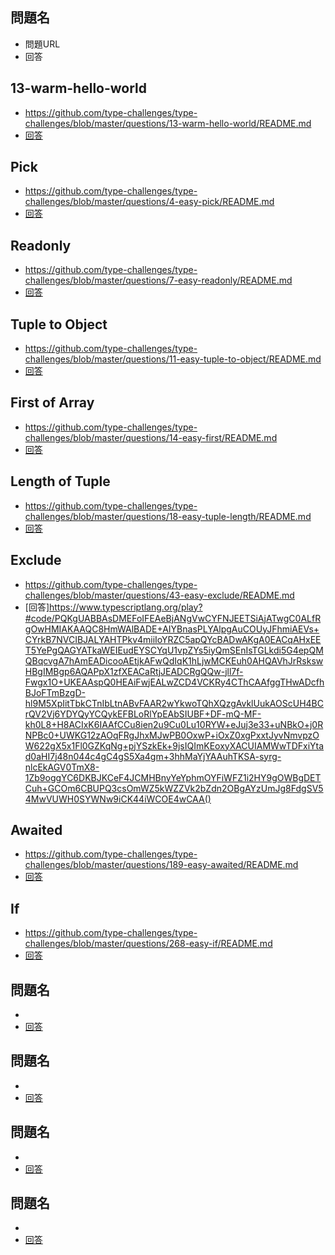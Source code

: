 
## 問題名
- 問題URL
- 回答

## 13-warm-hello-world
- https://github.com/type-challenges/type-challenges/blob/master/questions/13-warm-hello-world/README.md
- [回答](https://www.typescriptlang.org/play?#code/PQKgUABBCMDMEFoIAkCmAbdB7CB1LATugCaSIIWVkBGAnhAIIB2ALgBZZP0BiArhAAoAAgENWAM14BKCAGIA7iIIBbBLwAOEMmVm6IARV6oAziwCWnbVDSYsAGjyESAQisQAkkwgAVWutQQAMJsIpioTADmJg7yAbzGAeyJfgHGtKaoyhBmLAno4hAsOMQ4SRAixgkE5pwAdFpQZNyEhWxmxhAAxiFhkagOtFj88maYEEyoqMSFON1iUa0B4li2I5FdWMSJOMoiANaJbIkmuRDqFR0CTKUpXUedexCoBASExlK1bgAGP7lkwMAngAPfydFhTGYQaipFgEMyRMgsW42bD4IjTAC85S4ZB+X2+v2M-0Bg34xg4vBIEF2B1a7Qg8kIe0Rt3BpggWIAoiDUGCADycgCOvFCfJRWDRJAcpjhkQAfHLcT83IF0GYHosIF9vPtDgFgqF0OEol8obwWEUvEUIKYlCwNsR4RFnCgROp1PRkCIHk7XI0oHKIAA1MyoeQQTgQADiOWQvGoAC4IGwLepjAmAblurUAFbGWqECLAOBgEDAMAV0AQAD6tbr9brEAAmkMCEFNgE0AQAg3e7WIGWK0j-CgMKinJibbCnRAAcDQeDptboeUp7KIhWwFW+72fCcghUTDWd-WB+WzMp1IR7QBvCBCkXoBzchcOAByWBYzHoAF8IOJXiyAByIRh1QBA5l6KJjGAc1RmMICh1uTpDw6LEAG0yBfXkWD5D8vy4MUxwlCcFTsLCeX5B9RXFSViGlad5UVABdTctxAY8T37PhqiONsAGVwTTTiuLPdiyEDfiQm7CBSTbYwVjgzh02TVN00zYxszzAsCCLOBgDEYxYgICTg1DcMFPQJSmBUlMWDTDNgCzNhc3zQti1gYBLOsokAwgABZQh9R6I0+lstTHOc1ydI3QcwCAA)


## Pick
- https://github.com/type-challenges/type-challenges/blob/master/questions/4-easy-pick/README.md
- [回答](https://www.typescriptlang.org/play?#code/PQKgUABBAsELQQAoEsDGBrS8491gRgJ4QCCAdgC4AWA9mcQGICuEAFAAICGlAZkwJQQAxAFNOAZ2JCmZZHWH4myADYU4yMlixCdEAIpMR4inM1QsASQC2AB2UirIyhGoiIilWo0QABigwAPAAqADQQANIAfD4QAOZOIgBOaBAA7sjUNEwUEEziGrEQGQB0WlAAwnTGiUyoFOIQnC6ENm5EEDZo6AUuVG7iIjk0PB2JNK2JJka+4TE8Y1a+QT5lEAw0iRAiAB6ctvarPkf1WBoUSTycqG5BNAAmNBAA3lhQJhT2AFwQ1QWvEHcjKhkjYTHRvr8yLF-qgaPtBiI7t98DQaPZuFgAL6rCgtG73GiIRIiABuyBEqQgAF4IABZQj+dDBAlhADk73srIgAB8IKzYfDzndWZFVrCyMYXATvrcHkTSeTKTSXlBVS4Ml8+eV0WQIGM4ayQv8oAK7AikRBLsoBkaoNioEcVuYoJEIAA1RUQeQAcQyAAkmPhvlQKBQbOJPsBgPVUFRigArcTFDaxYDQMAgYBgbOgCAAfQLhaLhYgAE0sptKoCIH6km5iw2CxBM9nca06QyusEwuEtttzmQ7g10CJCMMIEFXcqIABtRBFXXhAC6MrnS+xbbcTRp9MZzIebI5Ii5vP5cLNQpFOZA+cbxYnRhy5Qk0zv95byFsGxyTwgAFEAEcmE4ZQwj-bZWjqCBMUtBY+XYTc4FjED7ChIxgGyFRxFZVs8QgVAXwaGkZywcDIIoAJAOA5RKIgkQ6kRABGMJdy7WUaEPDVj0iHjbX-Oi6kooCQNo8jEQAJhYztAnYziPmPHk+VNexLx4yI+KjCAEPEOAdnI3TEjGRIsFYmSWT5I8TyU88VMRKzWQ0EkQOQYV1LAJdszOC4rnxB5niwI8IQoZIoSwQFxGBZBQVMIKQuhE0bPNZFUR1MBsTALzEkua5+LEu5GP8t4uNiv50sy7K3DI+ihXEwr1XkkrQoSwVEWStExE0dLr1vN8m2YSY+k2ABlc5wx63rmyzUAsFdIaqE4YkIDHJhNnENFMKqYNQ3DSNowiuNE2TRJU2gYBuHEVIkhm91PTW5QNolLawwjKMYwOpMUzTYA7oe8RrtpDY3HKeblFQ+IIwgENnt2t6Ew+46MyzMAgA)


## Readonly
- https://github.com/type-challenges/type-challenges/blob/master/questions/7-easy-readonly/README.md
- [回答](https://www.typescriptlang.org/play?#code/PQKgUABBDsELQQEoFMCGATA9gOwDYE9J44TSiAjfCAQWwBcALHKgMQFcIAKAAVXoDM2ASggBiNAGcqo8mwCWuOnDnYxAJzRY80zOQBWyAMZKA1snwSiRUTYgBFNsgl05OK1ACSAWwAOuZF7I9BCMyBCyCkoqEAAGKBg4BAA8ACoAfDEQAOZByGpyhhAA7nKMmGx0EGwSKlkQpQB07hAAwjjOamzGEhCoIfg+YSWMvbi4ED5qmINqLk4QmPwQKRASyJV0mBAaCdoANBCBfLUhDGGT03lzPYunYYbtdJ3GyOj9gxCGfNiYleRhOwkNSy2FeTSgRBYmDUEGQAA9UL5-M0Yqi6JYoCo6Hl+KhDGEUpgsBAAN5EKAuOj+ABcqyetXJEHQTkM+R8LhwtI6DKgAF9mg9sM4QkTMLSALL4eJaZKErBpCAAXlJjMpNIgACIABLmDV7RnMiSsuTs1zYWka-iYXSoNQaoj8iEU0UNNVhZXa5BjTAaiDAYAQACiaimalpX2wP0qgOBqj6OxlVAuMzohGdWAahuNppwSs15FtUJ9foDwdD4e+v22kljvWruwIEymKbTsVRzQVADU5MgigtVABxUpatjkWkMOh0HwSan+9GGBgNPQSBrQrLAaBgEDAMC70AQAD6R+PJ+PEAAmuUYW1mRAdRpD6enweINvd6mPpLpYl8KkFcqSXrRMIAAbQAaXqVQzHwW4UgAXVpFJwLg-k9xAR9nxPZYnEqFpUDWHpMNPV8dzkXxoUqQDAwARzYVBcAOQM4UGYwIF5CB+CmLwIAAcm4D9kDgBd6P8bAcgkYAKgUCQePfAZ7nw+ZlRAogmJYugkhoujcCSL9NB-VJRQARjSA5v20QysBMtJTLAODdyxHE8QJYyVQpUp1W5MSiCzNkOXNOl8m8qAHiRdZXlpchrX8PgiECOhUFpMkoCgVAKiYMNAp5NiwFQtCMKIl92FmM4YQAZWxacCqIkiwFAIgFTKhhbTCGC2BhCRMFwKT2nHSdp1nYB50XZdVzUddoGAPgJCKPIGogbte1WLqeqFPqpxnOcjRGlc1w3YBOu6-yMQgBVxWhMIWmasYgnE9aBq2hcl128atx3MAgA)


## Tuple to Object
- https://github.com/type-challenges/type-challenges/blob/master/questions/11-easy-tuple-to-object/README.md
- [回答](https://www.typescriptlang.org/play?#code/PQKgUABBCM0QtBAKgVwA4BsCmEAuB7CAeQCMArLAY10gXnodpIE8IBnASwDt98uIAFAAFOPPgEoIAYiwBDNq1q0pKiAEUUWNrg58lUAOIcAbjln9ZAJ0uzmAGjw2ubAGb5LAWwjcCEcxHxyKlw8ZjQzLgATPAALHABrLGZgY1kMTQgPFG1vflw4iABzEywLa1sAOn0IADF3CCwAD1kPTCxqgAMu3DZaSj4c3HRsCABeCABtAHJcLQxZKYcpj3xIrAwIAGZFiGXV9YgADR29tY2ATSmAXT82CH7nGig+gZDLLRQMXAAuZGGsJD4UgUagAHlwYSw+BceH+AD4IMBgA1GuFqFhogBvPBzWS-Ga4k4rM5bKb44kHbZLCkbY7k-a0okMiCXekky4AX1oXQ61QRADUOFgAO4BfhGXAACRQJF+MVwuDQbG+SJ6lBiFTIbAq7kKwFgYBAwDAJtAEAA+pardarSz8ChLBAAML7CCSrDvC0273miBGk0Q8J-NqA4HBUFIFGzKJ3d6ySJ8DCsbSWbiFCZXBHjbETADSuWQEy4KA8JA9Vyuv1zXNNIC9PutyC0ISd8i09Yblr9xo4rXcIWxAFEAI4oNIOQeo4IQDkQFyWfBeKZCQNYeDqtLYLiFLTAFA6DBsKYmh6Df5jSYEtjzJkkqm7GlHW8HS43eT3V4ByH3Nt3cYTWhJzRXBQRHMcMAjf5QyCMFV2hWE2jhBxsVma88V2VCbwAbgfZltjZSkphw04DjpXCSWOYjH1ZciXymDk4SQsArlNZEVzYeAmmAzjrHcMBVwaXjHXGVAQyBGCQImCZoAcAAmK5kI5TMTVrDtO1qB18g9CAAGVZiVNSG27MBQFoBEdJiKwcGYe1HTYfB0h0AY5QVJUVWANUNS1HVLD1WBgHMNhhQ9MyIEFEV2Ac-ddGcFzFWVVU2HVTVtV1fVoGAezHJi3ooARABZdwcCdSyMC3HdlQgeV4vczyUp8wpDWNMAgA)


## First of Array 
- https://github.com/type-challenges/type-challenges/blob/master/questions/14-easy-first/README.md
- [回答](https://www.typescriptlang.org/play?#code/PQKgUABBCMAsEFoIDECWAnAzgFwgewDMIBBddAQwE9JEE76aAjSkgO2wAs9WXkBXCAAoAAuXYE+ASggBiAKblMLGeTJUaNGVogBFPnJypuGqAEkAtgAcANnPNz2EchADmDuelQBjCAAM0WNgAPAAqAHy+EJzkuNjkANYGTqwkaiy+IZFiACYQ6HLYfOismBCo2ADkpQQYOBBytvbsVVGUlnIAdCYoeOj1AB7kVrbdvmPYmDTYbXJOZNAQALwQANoV5BUANBAVjFs7XhUAulMzc+gATEurAMzbF9vQJ1Cn7RAcCtkLywE4QaroaBhCDAYADdpebByXLYPAQRizdYVV6zD7kbJXH61YIAi7A0HguSQ6FROEIiA3GhjXzdYEANVQcgA7vgUgBxcoACT4jAAXO9sNhLJheaCJl4OB0AFaYDq9FzAOBgEDAMBq0AQAD62p1up1EAAmngihAAMJ4bKzTkeWZ6u3aiAqtXTN6-YIhAZQ1jZUpiSgrI7A5YhFYAIlsrBcnFDR09Dh9EAADBAAPwQVhyABuHgg-JDiaOAG51SAtfa9RAQgZcKbFElyxWnagrL1cABvCAAUQAjnxyNZtp3+hDcABfCAEdB4cw7YQuuQICX9iNuTDAPjYVDWTDIsDziBeOulZYrGhDkdBHt96xBN1BFZ3CAPGCB7Y3MJhTZn4dE4JX-u3ti96CNIizAtAFyPh25D8jgniRhAo6vkIoHgZBH5flA56-pevYAXeAafumWYeBh34Xv+N4EXw3pyDUGbZMhNGWvR0IfmAJxqmAGoNrqKBFJwOYAMpQsKZa8ZqjqqqANDAkJHCqLMlDGn0mB4NYG5GCU-IcIKwqisA4qSjKcroAqcDAGImBMh4skQAyzIQGpGmbtwIoCkKIpipgErSrK8qKrAwDOZpbl2QAsr0symgp1grgYOl6V5hk+cZ-lmcqqpgEAA) 


## Length of Tuple
- https://github.com/type-challenges/type-challenges/blob/master/questions/18-easy-tuple-length/README.md
- [回答](https://www.typescriptlang.org/play?#code/PQKgUABBCMAcEFoIBkCmA7A5gFwBYQHsAzCAFQFcAHAG1UkQUafoCMBPCAZwEt0CD0EABQABHnwEBKCAGJUAQ04cZ2KrXr0ZWiAEVyqTtm4CNUAGIEAThEzcAbhgjyIqmqgA0ENgXIR0qVAATCABjSwVsVCcbDFRLbhCIAAM0LDwkz0oEgGsXXCjaNPxiPKjXdSh6C2tUAA95AFs3U2SkpOxOemw2SjKDamcAXggAbQBySM4Bsc8xhoJA1GoIAGYZiDmFpYgADXXNxeWATTGAXS6eqM5KeRDUHYhh8bMAQWQAYQB5ADkIAE59q8Pj8IAAJACiLwAaidZgARABKLwA4j99gBlUgvBHo0EASQACvtQQBVACyL1+6IJL3e4LMyDxyNBpDOLW6vRc-XkqRw+GGvLwAB5JgMAHxQYDACB1XohSLBAAsF0511u90F-JQGD5QrVdx2EqlMtqcoVEAArPQ2kkWhKodxUAB3QiCZHcbCg8gsABcEFw2GwlE4PqlHRCuAAdAArTiRqyYYBwMAgYBgdOgCAAfRzubzuYgRx81neWzBcSi+arOYgqcgYA5UU1QtIJsi6ECnAg4XkgQE1A45HQ2T4TvQI1OEuGpBGACJCnzZ+cwJnq1WyAZsBB3ooDNm13na2nuE0rFuAN4QcEAR3I8monnBptQ8ogAF8IERLAQGhsRI2EAje8FwMYByCMahODGdMQgEQwuSmIZRgmbl9nmQ5VjQrZlj2WZ0O2E5TicLtYPQQwwFI+D9XuR5kKBL5fgBWZ6JBCFoVhDZERRNFZkxbFcUJYlyUpCBqVpelGWZVkiMUUI4OwdNG1CXcuyeegnzNIUbzvaghWbRsSlFeQxU8RUxRM9Tn3lLTb3vPSdWFAySGow1PAtcz3HoY1-04BBZRfbA-Msb9LHoZt3M8yVpR8vyrMCuIQrChzcCFMZ8moagCAgJ0rGoQIxgs5cMxAfcDxrMxyEsPA4lEyJg1KsqjxXcAoAldFcHkcIvGLLgCGocDjDIv0AyDEMw04CMYzjBMk1gYB5DIp04noe1HRdTg+oGuDhsDYNQ2AcMo1jeNLETOBgA2-qjDglaIDJKwoneDqMp1AwdtG-bDqmk7MBTNMwCAA)

## Exclude
- https://github.com/type-challenges/type-challenges/blob/master/questions/43-easy-exclude/README.md
- [回答]https://www.typescriptlang.org/play?#code/PQKgUABBAsDMEFoIFEAeBjANgVwCYFNJEETSiAjATwgC0ALfRgOwHMIAKAAQC8HmWAlBADE+AIYBnasPLYAlpgAuCOUyJFhmiAEVs+CYrkB7NVCIBJALYAHTPkv4miiIoYRZC5apQYcBADwAKgA0EACqAHxEET5YePgQAGYATkaWEIEudEYSCYqU1vpZYs5iyQmSEnIsTGLkdi5G4epQMQBqcvgA7hAmEADicooAEtjkAFwQdIqK1hLjwMCKEuh0AHQAVhJrRskswHBgIMBgp6AQAPpX1zfXEACaRtjJEADCRgQQw-jll7f-Fwgx1O+UKEAAspQ0HEAiFwjEALwZCD4VCKRy4CThCAAfggTHwADcfhBJoFTmBzgD-hl9M5XpIitTbkCTnIbLtnABvFAAR2wYkwoTQhXQzgAvklUukAOScUH4BCrQV2Vj6YDYQyYCQykEFBLoRlYpEAbSIUBF+DF-mQ-MF-kh0L8+H8ACIxK6IAAfCCu8ien2u9Cu0Lu10RYW+eJuj3e33+uNBkO+j0RNPBc0+UWKG12zAOqFRgJhxMJwPB0OxwP+iOxZ0xgPxxtJyvNmvpzOW622gX5x1Fl0GZKqNg+pjYSzkEk+9jsIQImKEoxyXACUIAMWwTDFxiYtad0aHI7j48n044c4gC4gS5Xa4gm+3hhMaYjYAAuhTKSA-syrg-nlcEkAGV0TmX8-1Zb9oggYC6DKBJKCeF4JCMHBnyYeYphmOYFiWFZ1i2HY9gOWBgDETCuh+GCOm6CBUPQ3csOmWZ5kWZZVk2bZdn2OBgAYzUmJg8FdgSV54MwVUWH0SYWNw9iCK44iWCOE4wCAA()

## Awaited
- https://github.com/type-challenges/type-challenges/blob/master/questions/189-easy-awaited/README.md
- [回答](https://www.typescriptlang.org/play?#code/PQKgUABBCMAcCcEC0ECCB3AhgSwC4FMATSZJM8kgIwE8IBZTAY23wCsIBlbAawHsAnTBAAUAAQC2TFqwDOPAZgCUEAMT5MM2ioAO-XuOwz8JEirMQAigFd8M3Nl4A7E1ACSAMwjp8EABaYANx8hXGptH3RfbEZfCEMvQW1wwghQ8IgAGx4fAAU9AyMAOggACV50Lx9GTEcIAHN8XAgQsIiomLiZOMc5Qh9cXwjE5NTWgH4IADEBCHwAD0xxbQyfbE9vP0CfAAM8-UN8AB4AUQWllYAVVoA+bb9y1N56xohTxeX8K-CxlwhriAuUS6AEcbHYHLV4toBAQUu58qlBhAANoCbB1bCOTAZZr8eyMFYAXWEvlwuG0MgAXMBgH0AoVcLxgJJGHI+IJgJhCAEaowiEg0rZGPxsNpcEh5vh+MwjDIkKDbPYnEhoEgACwAVm4auUNBREikbDZCmJpPJVJpGIGVkohUY+mZhtk8kEil+-wAaiwKk4IABxPAlG2UvxkinU4C4GQxQqyQoCOrAODwMAgYBgDOgCAAfVzefzeYgAE1eFZ+BAAMK8PqlKU+AsN3MQNMZwVoLB4IiHC6zOYERyELp7ApHKyObiOcqOa7-AC8AN7-cHEGHB0OmPcUogACV-hNtxAQ458EF+ABuTMgHONgsAxWVjS2a83wst7BLGEQADer1B2IANK8czhIwTQAL4QPC+gQAA5KIgpIDE2IrI4DQyMAVj2BkMgwa2rQQAAGhA86rkYhx2CKqHXGAbZFsRK75GuP7uCwGSEEeVjiJQW5gdRNH4dUsr0ciJCnCBuAnH+GSHBgOCwocBHXIBFGYnUM7-qJwH4KBklWNiMkdvJRZKd+kGsexECOJx3HlrxSlgISmbABA8FyvM4kSvwej8Px6RSt59GyZ2hCHFZXFSnxl7Pi+2ZTGWAxbhwBAUtFL7NumoAkP8HD+PwPjUKW5YyLwGSYRCVKhuaEZRjGcYJkmCCcj03g+VAnrehAxWlUqPQhma4Y0jVvixjI8b8ImybAF1ZVODIWX0AIPgVv4GQoWhfVhhakbRsNdXjam6ZgEAA)

## If
- https://github.com/type-challenges/type-challenges/blob/master/questions/268-easy-if/README.md
- [回答](https://www.typescriptlang.org/play?#code/PQKgUABBBMBsAcEC0ECSAzSyk91gRgJ4QAKAhgG4CmANhAOI0CuAzgBYDWA9hRABQABAA5l2TAC4cAlBADEVUcVkSAljRZYss7RACKTKi3EquAO01RUAWyE0qVqqfEQyEVeogADDJ4gB3NhUAYzYXIKCqIXEWCCCzABMVYzMvAGFPABoXCHEAJwk2YlyqcSZc0xzCISovABVMl1N47PQydSKSsorxKprPADFPADo03xUYqgAPaqDxKmbxLgh8GqoktipcrzyDXy4tz1b1Kl8AtT76xuaB3yCyCpXG4h7qoYsIfv2IKbIbOwAud6eYHRLAvGoAQQgAF40OgADw7KhZADkZBRqPwKIAfFBgMBvtMqLN5jklo80Siwb0IAAhGFw+FHFjIiCUzE4iD4wkzOYLck1FFYrDAzzvXEANRUVD8EBS9CSAAkmPh-hA2OJxEIWP98dEQkMAFYsIb7ADmwDg8DAIGAYHtoAgAH0Xa63a6IABNLhlCCpLjxGqKzY1d1hl0QW328GM1KEuZNGL4LhcOz3LK1LL9XGwuNTBPxGJIiAAfggtQgav6DpAzvD7vLhmcqVEhjr9Y9UZUNn2zgA3hAAKIARyYbSyg6JswgAF8IOhclwrGyBOCkCE2nZTGbDMB3CwqWAY3cWTFYQBtLCT3nwkdjmjwjCI-Ks9lsrHY1Ho7Gfq9T8S3qObSPgizKvuiWTQJ+MA-hkYAALoOgSq4sEgUy8mhuSLrkR40ps2EMk+phMDQNBfhi744vaNbth2TofGU4gbFsADKczarRHaRnaoBYLiLFsGQxQQIQPpbCwqaqGYOrqpq2q6sA+psEaJrmpaCDAPcLB+JsfEQFKMoQBJzDJKYMkalqOp6iwBrGqauQWlawDGVJZl6QAsvsNSpIJpGODu5lyVZik2cpdnmjadpgEAA)

## 問題名
- 
- [回答]()

## 問題名
- 
- [回答]()

## 問題名
- 
- [回答]()

## 問題名
- 
- [回答]()
